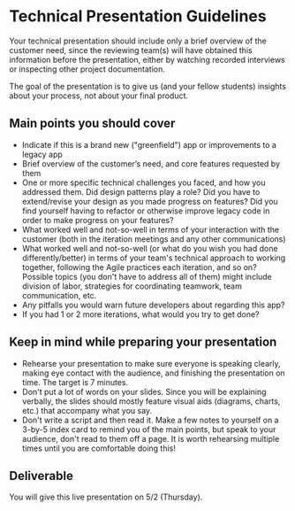 # Technical Presentation Guidelines

Your technical presentation should include only a brief overview of the customer need, since the reviewing team(s) will have obtained this information before the presentation, either by watching recorded interviews or inspecting other project documentation.

The goal of the presentation is to give us (and your fellow students) insights about your process, not about your final product.

## Main points you should cover

* Indicate if this is a brand new ("greenfield") app or improvements to a legacy app
* Brief overview of the customer’s need, and core features requested by them
* One or more specific technical challenges you faced, and how you addressed them. Did design patterns play a role? Did you have to extend/revise your design as you made progress on features? Did you find yourself having to refactor or otherwise improve legacy code in order to make progress on your features?
* What worked well and not-so-well in terms of your interaction with the customer (both in the iteration meetings and any other communications)
* What worked well and not-so-well (or what do you wish you had done differently/better) in terms of your team's technical approach to working together, following the Agile practices each iteration, and so on?  Possible topics (you don't have to address all of them) might include division of labor, strategies for coordinating teamwork, team communication, etc.
* Any pitfalls you would warn future developers about regarding this app?
* If you had 1 or 2 more iterations, what would you try to get done?

## Keep in mind while preparing your presentation

* Rehearse your presentation to make sure everyone is speaking clearly, making eye contact with the audience, and finishing the presentation on time. The target is 7 minutes.
* Don't put a lot of words on your slides. Since you will be explaining verbally, the slides should mostly feature visual aids (diagrams, charts, etc.) that accompany what you say.
* Don't write a script and then read it. Make a few notes to yourself on a 3-by-5 index card to remind you of the main points, but speak to your audience, don't read to them off a page. It is worth rehearsing multiple times until you are comfortable doing this!

## Deliverable

You will give this live presentation on 5/2 (Thursday).
